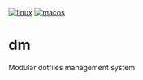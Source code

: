 [![linux](https://github.com/dotmodules/dm/actions/workflows/linux.yml/badge.svg)](https://github.com/dotmodules/dm/actions/workflows/linux.yml) [![macos](https://github.com/dotmodules/dm/actions/workflows/macos.yml/badge.svg)](https://github.com/dotmodules/dm/actions/workflows/macos.yml)

# dm
Modular dotfiles management system
